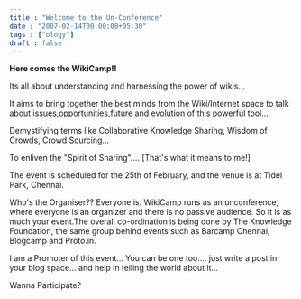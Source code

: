 ```yaml
---
title : "Welcome to the Un-Conference"
date : "2007-02-14T00:00:00+05:30"
tags : ["ology"]
draft : false
---
```


**Here comes the WikiCamp!!**

Its all about understanding and harnessing the power of wikis...

It aims to bring together the best minds from the Wiki/Internet
space to talk about issues,opportunities,future and evolution of
this powerful tool...

Demystifying terms like Collaborative Knowledge Sharing, Wisdom of
Crowds, Crowd Sourcing...

To enliven the "Spirit of Sharing".... [That's what it means to
me!]

The event is scheduled for the 25th of February, and the venue is
at Tidel Park, Chennai.

Who's the Organiser?? Everyone is. WikiCamp runs as an
unconference, where everyone is an organizer and there is no
passive audience. So it is as much your event.The overall
co-ordination is being done by The Knowledge Foundation, the same
group behind events such as Barcamp Chennai, Blogcamp and
Proto.in.

I am a Promoter of this event... You can be one too.... just write
a post in your blog space... and help in telling the world about
it...

Wanna Participate?

